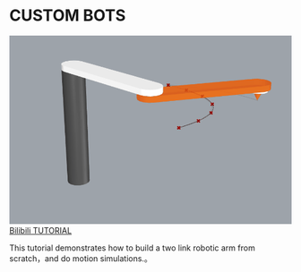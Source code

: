 # CUSTOM BOTS
![Second connecting rod robotic arm](link2.gif)
[Bilibili TUTORIAL](https://www.bilibili.com/video/BV1M54y1T72U)

This tutorial demonstrates how to build a two link robotic arm from scratch，and do motion simulations.。
